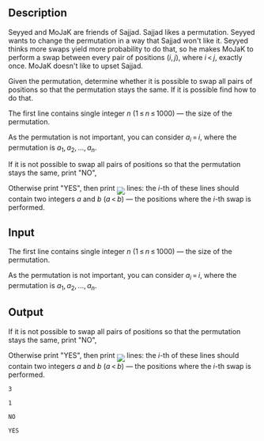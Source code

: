## Description

<div><p>Seyyed and MoJaK are friends of Sajjad. Sajjad likes a permutation. Seyyed wants to change the permutation in a way that Sajjad won't like it. Seyyed thinks more swaps yield more probability to do that, so he makes MoJaK to perform a swap between every pair of positions <span class="tex-span">(<i>i</i>, <i>j</i>)</span>, where <span class="tex-span"><i>i</i> &lt; <i>j</i></span>, exactly once. MoJaK doesn't like to upset Sajjad.</p><p>Given the permutation, determine whether it is possible to swap all pairs of positions so that the permutation stays the same. If it is possible find how to do that. </p></div><div class="input-specification"><p>The first line contains single integer <span class="tex-span"><i>n</i></span> (<span class="tex-span">1 ≤ <i>n</i> ≤ 1000</span>)&nbsp;— the size of the permutation.</p><p>As the permutation is not important, you can consider <span class="tex-span"><i>a</i><sub class="lower-index"><i>i</i></sub> = <i>i</i></span>, where the permutation is <span class="tex-span"><i>a</i><sub class="lower-index">1</sub>, <i>a</i><sub class="lower-index">2</sub>, ..., <i>a</i><sub class="lower-index"><i>n</i></sub></span>.</p></div><div class="output-specification"><p>If it is not possible to swap all pairs of positions so that the permutation stays the same, print "<span class="tex-font-style-tt">NO</span>",</p><p>Otherwise print "<span class="tex-font-style-tt">YES</span>", then print <img align="middle" class="tex-formula" src="file://TigGnsJs.png" style="max-width: 100.0%;max-height: 100.0%;"> lines: the <span class="tex-span"><i>i</i></span>-th of these lines should contain two integers <span class="tex-span"><i>a</i></span> and <span class="tex-span"><i>b</i></span> (<span class="tex-span"><i>a</i> &lt; <i>b</i></span>)&nbsp;— the positions where the <span class="tex-span"><i>i</i></span>-th swap is performed.</p></div>

## Input

<p>The first line contains single integer <span class="tex-span"><i>n</i></span> (<span class="tex-span">1 ≤ <i>n</i> ≤ 1000</span>)&nbsp;— the size of the permutation.</p><p>As the permutation is not important, you can consider <span class="tex-span"><i>a</i><sub class="lower-index"><i>i</i></sub> = <i>i</i></span>, where the permutation is <span class="tex-span"><i>a</i><sub class="lower-index">1</sub>, <i>a</i><sub class="lower-index">2</sub>, ..., <i>a</i><sub class="lower-index"><i>n</i></sub></span>.</p>

## Output

<p>If it is not possible to swap all pairs of positions so that the permutation stays the same, print "<span class="tex-font-style-tt">NO</span>",</p><p>Otherwise print "<span class="tex-font-style-tt">YES</span>", then print <img align="middle" class="tex-formula" src="file://TigGnsJs.png" style="max-width: 100.0%;max-height: 100.0%;"> lines: the <span class="tex-span"><i>i</i></span>-th of these lines should contain two integers <span class="tex-span"><i>a</i></span> and <span class="tex-span"><i>b</i></span> (<span class="tex-span"><i>a</i> &lt; <i>b</i></span>)&nbsp;— the positions where the <span class="tex-span"><i>i</i></span>-th swap is performed.</p>





```input1
3

```




```input2
1

```




```output1
NO

```




```output2
YES

```


